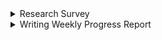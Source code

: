 <details>
<summary> Research Survey </summary>
  
	• Break survey into 2 parts - literature survey and market survey
		a. Literature survey - academic point of view
		b. Market survey - business point of view
	• Literature survey
		○ Clarify the topic- each word of the research theme
		○ Get the basics - tutorial papers/books/PPT
		○ State-of-the art - Specific papers (Highly cited >100, recent <5 years)
		○ Key research groups and academic leaders
		○ Main components of the block diagram
		○ Frequently used terms and notations
		○ Key problems and ideas. Logical connection between different ideas (how one paper solves the problem of previous paper)
		○ Research gap-  challenges yet to be solved
		○ Datasets
		○ Evaluation metrics
		○ Select baseline papers that can immediately be used
		○ Survey related domains and how they tackle with the challenges
		○ Summarize in a report/PPT/OneNote notes
	• Market survey
		○ Government reports, technical reviews, market research reports for social aspect
		○ Key companies
		○ Commercial products and their features/ what value do they provide to customer
		○ Customers and use-cases/ which area on the Globe
		○ Business model to sell the technology
		○ Limitations in current products
		○ Gap between academic and commercial research
		○ Identify the position of innovation
		○ Summarize in a report, make a table of products and their features, a graph to show innovation position
	• Select a problem for your research
		○ Theoretical research problem and how it can be transformed or utilized in commercial product/business
		○ Practical Business research problem and how the academic techniques can be used to solve it
		
</details>

<details>
<summary> Writing Weekly Progress Report </summary>
  
[Leave]
  -	Report  about any leave you took

[R&D activity progress]
  -	Explain your research progress with a title. You can also add references to the papers you are studying.
  - Project Name
   - Progress summary in one line
     -  Write details
  
[Intellectual Property]
  -	Report about status of ongoing patents/papers/reports

[Others]
  -	Report other tasks like attended exhibition, trainings, administrative works etc.
  
[Interesting]
  -	This section is optional. You can share some interesting research papers or news articles.

</details> 
